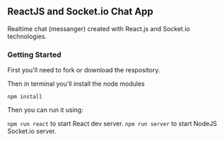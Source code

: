 ## ReactJS and Socket.io Chat App 

Realtime chat (messanger) created with React.js and Socket.io technologies.

### Getting Started

First you'll need to fork or download the respository.

Then in terminal you'll install the node modules

``` npm install ```

Then you can run it using:

``` npm run react ``` to start React dev server.
``` npm run server ``` to start NodeJS Socket.io server.


